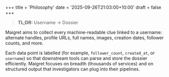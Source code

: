 +++
title = 'Philosophy'
date = '2025-09-26T21:03:00+10:00'
draft = false
+++

> **TL;DR:** Username → Dossier

Maigret aims to collect every machine-readable clue linked to a username: alternate handles, profile URLs, full names, images, creation dates, follower counts, and more.

Each data point is labelled (for example, `follower_count`, `created_at`, or `username`) so that downstream tools can parse and store the dossier efficiently. Maigret focuses on breadth (thousands of services) and on structured output that investigators can plug into their pipelines.
